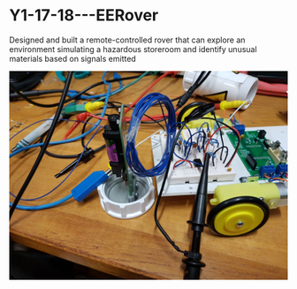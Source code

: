# Y1-17-18---EERover
Designed and built a remote-controlled rover that can explore an environment simulating a hazardous storeroom and identify unusual materials based on signals emitted

![alt test](antenna.jpg)
